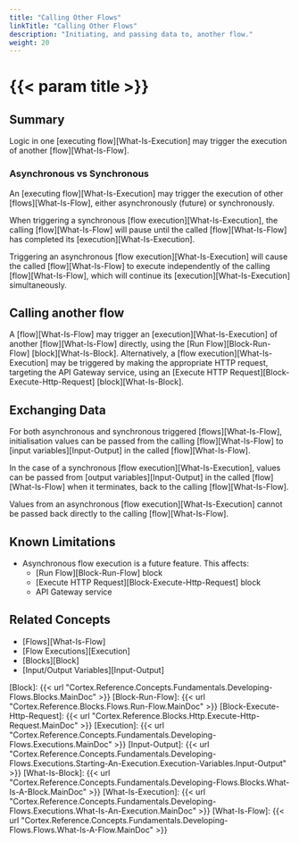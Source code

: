 ```yaml
---
title: "Calling Other Flows"
linkTitle: "Calling Other Flows"
description: "Initiating, and passing data to, another flow."
weight: 20
---
```


# {{< param title >}}

## Summary

Logic in one [executing flow][What-Is-Execution] may trigger the execution of another [flow][What-Is-Flow].

### Asynchronous vs Synchronous

An [executing flow][What-Is-Execution] may trigger the execution of other [flows][What-Is-Flow], either asynchronously (future) or synchronously.

When triggering a synchronous [flow execution][What-Is-Execution], the calling [flow][What-Is-Flow] will pause until the called [flow][What-Is-Flow] has completed its [execution][What-Is-Execution].

Triggering an asynchronous [flow execution][What-Is-Execution] will cause the called [flow][What-Is-Flow] to execute independently of the calling [flow][What-Is-Flow], which will continue its [execution][What-Is-Execution] simultaneously.

## Calling another flow

A [flow][What-Is-Flow] may trigger an [execution][What-Is-Execution] of another [flow][What-Is-Flow] directly, using the [Run Flow][Block-Run-Flow] [block][What-Is-Block]. Alternatively, a [flow execution][What-Is-Execution] may be triggered by making the appropriate HTTP request, targeting the API Gateway service, using an [Execute HTTP Request][Block-Execute-Http-Request] [block][What-Is-Block].

## Exchanging Data

For both asynchronous and synchronous triggered [flows][What-Is-Flow], initialisation values can be passed from the calling [flow][What-Is-Flow] to [input variables][Input-Output] in the called [flow][What-Is-Flow].

In the case of a synchronous [flow execution][What-Is-Execution], values can be passed from [output variables][Input-Output] in the called [flow][What-Is-Flow] when it terminates, back to the calling [flow][What-Is-Flow].

Values from an asynchronous [flow execution][What-Is-Execution] cannot be passed back directly to the calling [flow][What-Is-Flow].

## Known Limitations

- Asynchronous flow execution is a future feature. This affects:
  - [Run Flow][Block-Run-Flow] block
  - [Execute HTTP Request][Block-Execute-Http-Request] block
  - API Gateway service

## Related Concepts

- [Flows][What-Is-Flow]
- [Flow Executions][Execution]
- [Blocks][Block]
- [Input/Output Variables][Input-Output]

[Block]: {{< url "Cortex.Reference.Concepts.Fundamentals.Developing-Flows.Blocks.MainDoc" >}}
[Block-Run-Flow]: {{< url "Cortex.Reference.Blocks.Flows.Run-Flow.MainDoc" >}}
[Block-Execute-Http-Request]: {{< url "Cortex.Reference.Blocks.Http.Execute-Http-Request.MainDoc" >}}
[Execution]: {{< url "Cortex.Reference.Concepts.Fundamentals.Developing-Flows.Executions.MainDoc" >}}
[Input-Output]: {{< url "Cortex.Reference.Concepts.Fundamentals.Developing-Flows.Executions.Starting-An-Execution.Execution-Variables.Input-Output" >}}
[What-Is-Block]: {{< url "Cortex.Reference.Concepts.Fundamentals.Developing-Flows.Blocks.What-Is-A-Block.MainDoc" >}}
[What-Is-Execution]: {{< url "Cortex.Reference.Concepts.Fundamentals.Developing-Flows.Executions.What-Is-An-Execution.MainDoc" >}}
[What-Is-Flow]: {{< url "Cortex.Reference.Concepts.Fundamentals.Developing-Flows.Flows.What-Is-A-Flow.MainDoc" >}}
